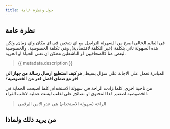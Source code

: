 ```yaml
---
title: حول ونظرة عامة
---
```

## نظرة عامة

في العالم الحالي اصبح من السهولة التواصل مع اي شخص في اي مكان واي زمان, ولكن هذه السهولة تاتي بتكلفة (غير التكلفة لاقتصادية), وهي تكلفة الخصوصية. والخصوصية لبعض منا كالصحافيين او الناشطين ممكن ان تعني الحياة او الحرية. 

> {{ metadata.description }}

المبادرة تعمل على الاجابة على سؤال بسيط, هو  **كيف استطيع ارسال رسالة من جهاز الى اخر مع ضمان افضل قدر من الخصوصية**؟


من ناحية اخرى, كلما زادت الراحة في سهولة الاستخدام, كلما اصبحت الحماية في الخصوصية اصعب, لذا المحتوى او نصائح, على اغلب ليست عملية لاغلب القراء.   


 > الراحة (سهولة الاستخدام) هي عدو الامن الرقمي


## من يريد ذلك ولماذا


